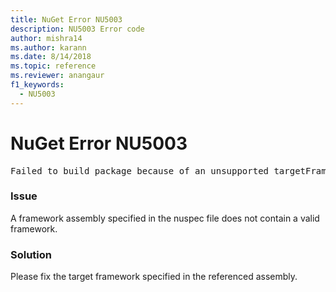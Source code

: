 ```yaml
---
title: NuGet Error NU5003
description: NU5003 Error code
author: mishra14
ms.author: karann
ms.date: 8/14/2018
ms.topic: reference
ms.reviewer: anangaur
f1_keywords: 
  - NU5003
---
```


# NuGet Error NU5003
<pre>Failed to build package because of an unsupported targetFramework value on 'System.Net'.</pre>

### Issue

A framework assembly specified in the nuspec file does not contain a valid framework.


### Solution

Please fix the target framework specified in the referenced assembly.


